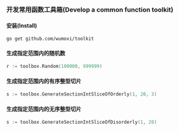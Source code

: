 ### 开发常用函数工具箱(Develop a common function toolkit)

#### 安装(Install)

```shell
go get github.com/wumoxi/toolkit
```

#### 生成指定范围内的随机数

```go
r := toolbox.Random(100000, 999999)
```

#### 生成指定范围内的有序整型切片

```go
s := toolbox.GenerateSectionIntSliceOfOrderly(1, 20, 3)
```


#### 生成指定范围内的无序整型切片

```go
s := toolbox.GenerateSectionIntSliceOfDisorderly(1, 20)
```

